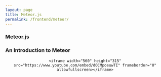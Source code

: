 ```yaml
---
layout: page
title: Meteor.js
permalink: /frontend/meteor/
---
```


### Meteor.js


### An Introduction to Meteor


<div align="center">

    <iframe width="560" height="315" src="https://www.youtube.com/embed/dOCMpoeuwTI" frameborder="0" allowfullscreen></iframe>

</div>
